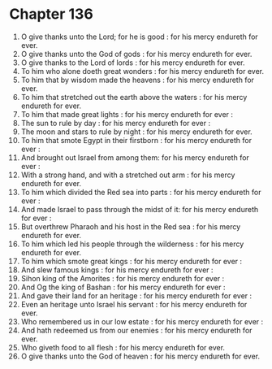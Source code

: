 # Chapter 136

1. O give thanks unto the Lord; for he is good : for his mercy endureth for ever.
2. O give thanks unto the God of gods : for his mercy endureth for ever.
3. O give thanks to the Lord of lords : for his mercy endureth for ever.
4. To him who alone doeth great wonders : for his mercy endureth for ever.
5. To him that by wisdom made the heavens : for his mercy endureth for ever.
6. To him that stretched out the earth above the waters : for his mercy endureth for ever.
7. To him that made great lights : for his mercy endureth for ever :
8. The sun to rule by day : for his mercy endureth for ever :
9. The moon and stars to rule by night : for his mercy endureth for ever.
10. To him that smote Egypt in their firstborn : for his mercy endureth for ever :
11. And brought out Israel from among them: for his mercy endureth for ever :
12. With a strong hand, and with a stretched out arm : for his mercy endureth for ever.
13. To him which divided the Red sea into parts : for his mercy endureth for ever :
14. And made Israel to pass through the midst of it: for his mercy endureth for ever :
15. But overthrew Pharaoh and his host in the Red sea : for his mercy endureth for ever.
16. To him which led his people through the wilderness : for his mercy endureth for ever.
17. To him which smote great kings : for his mercy endureth for ever :
18. And slew famous kings : for his mercy endureth for ever :
19. Sihon king of the Amorites : for his mercy endureth for ever :
20. And Og the king of Bashan : for his mercy endureth for ever :
21. And gave their land for an heritage : for his mercy endureth for ever :
22. Even an heritage unto Israel his servant : for his mercy endureth for ever.
23. Who remembered us in our low estate : for his mercy endureth for ever :
24. And hath redeemed us from our enemies : for his mercy endureth for ever.
25. Who giveth food to all flesh : for his mercy endureth for ever.
26. O give thanks unto the God of heaven : for his mercy endureth for ever.

